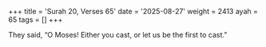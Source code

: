 +++
title = 'Surah 20, Verses 65'
date = '2025-08-27'
weight = 2413
ayah = 65
tags = []
+++

They said, “O Moses! Either you cast, or let us be the first to cast.”